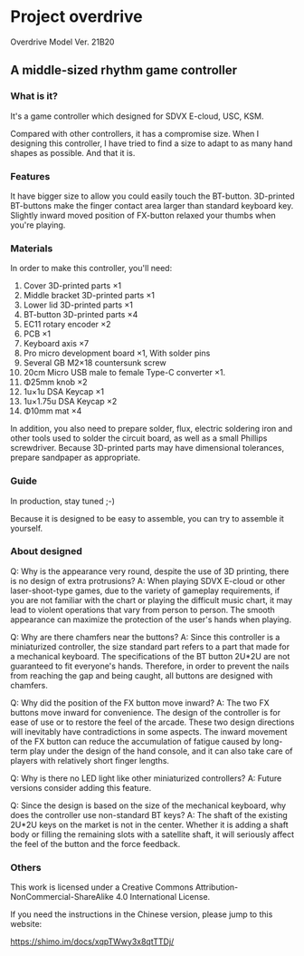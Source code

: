 # Project overdrive

Overdrive Model Ver. 21B20

## A middle-sized rhythm game controller

### What is it?

It's a game controller which designed for SDVX E-cloud, USC, KSM.

Compared with other controllers, it has a compromise size. When I designing this controller, I have tried to find a size to adapt to as many hand shapes as possible. And that it is.

### Features

It have bigger size to allow you could easily touch the BT-button. 3D-printed BT-buttons make the   finger contact area larger than standard keyboard key. Slightly inward moved position of FX-button relaxed your thumbs when you're playing.

### Materials

In order to make this controller, you'll need: 

1. Cover 3D-printed parts ×1
2. Middle bracket 3D-printed parts ×1
3. Lower lid 3D-printed parts ×1
4. BT-button 3D-printed parts ×4
5. EC11 rotary encoder ×2
6. PCB ×1
7. Keyboard axis ×7
8. Pro micro development board ×1, With solder pins
9. Several GB M2×18 countersunk screw 
10. 20cm Micro USB male to female Type-C converter ×1.
11. Φ25mm knob ×2
12. 1u×1u DSA Keycap ×1
13. 1u×1.75u DSA Keycap ×2
14. Φ10mm mat ×4

In addition, you also need to prepare solder, flux, electric soldering iron and other tools used to solder the circuit board, as well as a small Phillips screwdriver. Because 3D-printed parts may have dimensional tolerances, prepare sandpaper as appropriate. 

### Guide

In production, stay tuned ;-)

Because it is designed to be easy to assemble, you can try to assemble it yourself.

### About designed

Q: Why is the appearance very round, despite the use of 3D printing, there is no design of extra protrusions?
A: When playing SDVX E-cloud or other laser-shoot-type games, due to the variety of gameplay requirements, if you are not familiar with the chart or playing the difficult music chart, it may lead to violent operations that vary from person to person. The smooth appearance can maximize the protection of the user's hands when playing.

Q: Why are there chamfers near the buttons?
A: Since this controller is a miniaturized controller, the size standard part refers to a part that made for a mechanical keyboard. The specifications of the BT button 2U*2U are not guaranteed to fit everyone's hands. Therefore, in order to prevent the nails from reaching the gap and being caught, all buttons are designed with chamfers. 

Q: Why did the position of the FX button move inward?
A: The two FX buttons move inward for convenience. The design of the controller is for ease of use or to restore the feel of the arcade. These two design directions will inevitably have contradictions in some aspects. The inward movement of the FX button can reduce the accumulation of fatigue caused by long-term play under the design of the hand console, and it can also take care of players with relatively short finger lengths.

Q: Why is there no LED light like other miniaturized controllers?
A: Future versions consider adding this feature.

Q: Since the design is based on the size of the mechanical keyboard, why does the controller use non-standard BT keys?
A: The shaft of the existing 2U*2U keys on the market is not in the center. Whether it is adding a shaft body or filling the remaining slots with a satellite shaft, it will seriously affect the feel of the button and the force feedback. 

### Others

This work is licensed under a Creative Commons Attribution-NonCommercial-ShareAlike 4.0 International License.

If you need the instructions in the Chinese version, please jump to this website:

https://shimo.im/docs/xqpTWwy3x8qtTTDj/ 
